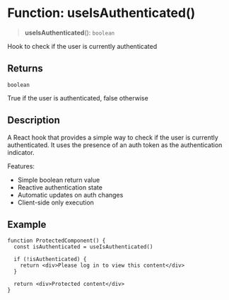 # Function: useIsAuthenticated()

> **useIsAuthenticated**(): `boolean`

Hook to check if the user is currently authenticated

## Returns

`boolean`

True if the user is authenticated, false otherwise

## Description

A React hook that provides a simple way to check if the user is currently
authenticated. It uses the presence of an auth token as the authentication
indicator.

Features:
- Simple boolean return value
- Reactive authentication state
- Automatic updates on auth changes
- Client-side only execution

## Example

```tsx
function ProtectedComponent() {
  const isAuthenticated = useIsAuthenticated()

  if (!isAuthenticated) {
    return <div>Please log in to view this content</div>
  }

  return <div>Protected content</div>
}
```
